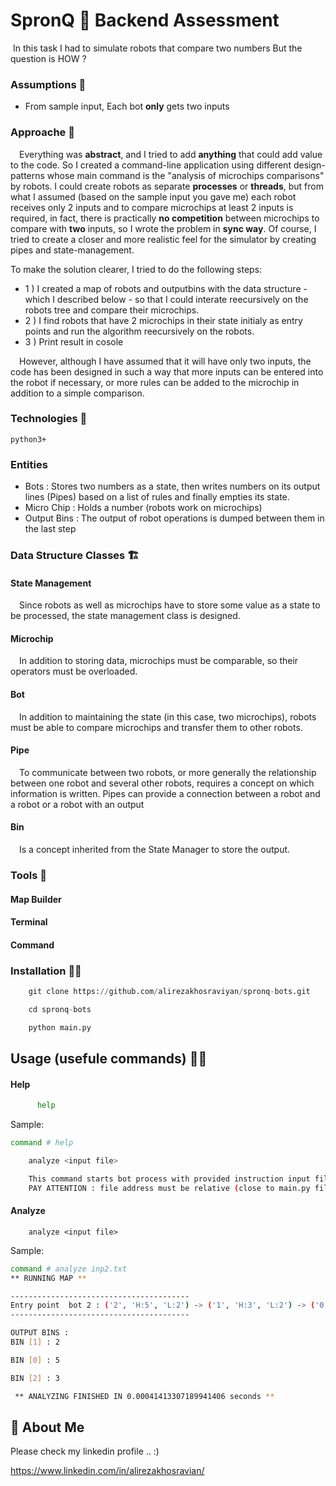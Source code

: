 
# SpronQ 💚 Backend Assessment

&nbsp;In this task I had to simulate robots that compare two numbers But the question is HOW ?

### Assumptions 🤔

- From sample input, Each bot **only** gets two inputs

### Approache 🥇

&emsp;Everything was **abstract**, and I tried to add **anything** that could add value to the code. So I created a command-line application using different design-patterns whose main command is the "analysis of microchips comparisons" by robots. I could create robots as separate **processes** or **threads**, but from what I assumed (based on the sample input you gave me) each robot receives only 2 inputs and to compare microchips at least 2 inputs is required, in fact, there is practically **no competition** between microchips to compare with **two** inputs, so I wrote the problem in **sync way**. Of course, I tried to create a closer and more realistic feel for the simulator by creating pipes and state-management.

To make the solution clearer, I tried to do the following steps:

- 1 ) I created a map of robots and outputbins with the data structure - which I described below - so that I could interate reecursively on the robots tree and compare their microchips.
- 2 ) I find robots that have 2 microchips in their state initialy as entry points and run the algorithm reecursively on the robots.
- 3 ) Print result in cosole

&emsp;However, although I have assumed that it will have only two inputs, the code has been designed in such a way that more inputs can be entered into the robot if necessary, or more rules can be added to the microchip in addition to a simple comparison.

### Technologies 🐍
    python3+

### Entities
- Bots : Stores two numbers as a state, then writes numbers on its output lines (Pipes) based on a list of rules and finally empties its state.
- Micro Chip : Holds a number (robots work on microchips)
- Output Bins : The output of robot operations is dumped between them in the last step

### Data Structure Classes 🏗️

#### State Management 
&emsp;Since robots as well as microchips have to store some value as a state to be processed, the state management class is designed.

#### Microchip
&emsp;In addition to storing data, microchips must be comparable, so their operators must be overloaded.

#### Bot
&emsp;In addition to maintaining the state (in this case, two microchips), robots must be able to compare microchips and transfer them to other robots.

#### Pipe

&emsp;To communicate between two robots, or more generally the relationship between one robot and several other robots, requires a concept on which information is written. Pipes can provide a connection between a robot and a robot or a robot with an output

#### Bin

&emsp;Is a concept inherited from the State Manager to store the output.

### Tools 🧰

#### Map Builder

#### Terminal

#### Command

### Installation 👨‍💻
```python
    git clone https://github.com/alirezakhosraviyan/spronq-bots.git

    cd spronq-bots

    python main.py
```


## Usage (usefule commands)  👨‍💻

#### Help 

```bash
      help
```
Sample: 
```bash
command # help

	analyze <input file>

	This command starts bot process with provided instruction input file
	PAY ATTENTION : file address must be relative (close to main.py file!)	and also add file extension if exists (inp.txt)
```

#### Analyze

```http
	analyze <input file>
```
Sample:
```bash
command # analyze inp2.txt
** RUNNING MAP **

----------------------------------------
Entry point  bot 2 : ('2', 'H:5', 'L:2') -> ('1', 'H:3', 'L:2') -> ('0', 'H:5', 'L:3') -> 
----------------------------------------

OUTPUT BINS : 
BIN [1] : 2

BIN [0] : 5

BIN [2] : 3

 ** ANALYZING FINISHED IN 0.00041413307189941406 seconds ** 
```


## 🚀 About Me
Please check my linkedin profile .. :)

https://www.linkedin.com/in/alirezakhosravian/
